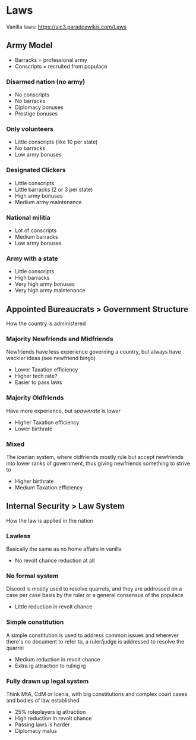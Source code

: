 # Laws

Vanilla laws: https://vic3.paradoxwikis.com/Laws

## Army Model

* Barracks = professional army
* Conscripts = recruited from populace

### Disarmed nation (no army)

* No conscripts
* No barracks
* Diplomacy bonuses
* Prestige bonuses

### Only volunteers 

* Little conscripts (like 10 per state)
* No barracks
* Low army bonuses

### Designated Clickers

* Little conscripts
* Little barracks (2 or 3 per state)
* High army bonuses
* Medium army maintenance

### National militia

* Lot of conscripts
* Medium barracks
* Low army bonuses

### Army with a state

* Little conscripts
* High barracks
* Very high army bonuses
* Very high army maintenance


## Appointed Bureaucrats > Government Structure

How the country is administered

### Majority Newfriends and Midfriends

Newfriends have less experience governing a country, but always have wackier ideas (see newfriend bingo)

* Lower Taxation efficiency
* Higher tech rate?
* Easier to pass laws

### Majority Oldfriends

Have more experience, but *spawnrate* is lower

* Higher Taxation efficiency
* Lower birthrate

### Mixed

The icenian system, where oldfriends mostly rule but accept newfriends into lower ranks of government, thus giving newfriends something to strive to

* Higher birthrate
* Medium Taxation efficiency

## Internal Security > Law System

How the law is applied in the nation

### Lawless

Basically the same as no home affairs in vanilla

* No revolt chance reduction at all

### No formal system

Discord is mostly used to resolve quarrels, and they are addressed on a case per case basis by the ruler or a general consensus of the populace

* Little reduction in revolt chance

### Simple constitution

A simple constitution is used to address common issues and wherever there's no document to refer to, a ruler/judge is addressed to resolve the quarrel

* Medium reduction in revolt chance
* Extra ig attraction to ruling ig

### Fully drawn up legal system

Think MtA, CdM or Icenia, with big constitutions and complex court cases and bodies of law established

* 25% roleplayers ig attraction
* High reduction in revolt chance
* Passing laws is harder
* Diplomacy malus
